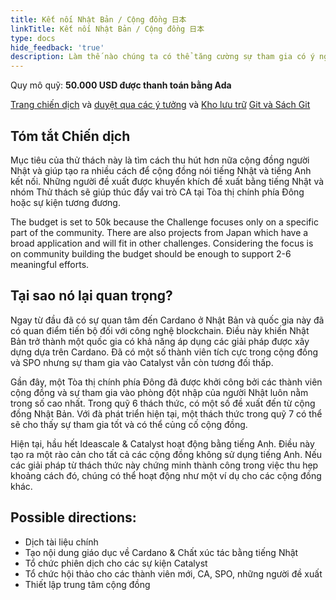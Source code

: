 ```yaml
---
title: Kết nối Nhật Bản / Cộng đồng 日本
linkTitle: Kết nối Nhật Bản / Cộng đồng 日本
type: docs
hide_feedback: 'true'
description: Làm thế nào chúng ta có thể tăng cường sự tham gia có ý nghĩa trong cộng đồng trong 6 tháng tới?
---
```


Quy mô quỹ: **50.000 USD được thanh toán bằng Ada**

[Trang chiến dịch](https://cardano.ideascale.com/a/campaign-home/26238) và [duyệt qua các ý tưởng](https://cardano.ideascale.com/a/ideas/top/campaign-filter/byids/campaigns/26238/stage/unspecified) và [Kho lưu trữ](https://github.com/Catalyst-Challenges/F7-Connecting-Japan-Community) [Git và Sách Git](https://quality-assurance-dao.gitbook.io/catalyst-fund-7-challenges/fund-7/daos-love-cardano)

## Tóm tắt Chiến dịch

Mục tiêu của thử thách này là tìm cách thu hút hơn nữa cộng đồng người Nhật và giúp tạo ra nhiều cách để cộng đồng nói tiếng Nhật và tiếng Anh kết nối. Những người đề xuất được khuyến khích đề xuất bằng tiếng Nhật và nhóm Thử thách sẽ giúp thúc đẩy vai trò CA tại Tòa thị chính phía Đông hoặc sự kiện tương đương.

The budget is set to 50k because the Challenge focuses only on a specific part of the community. There are also projects from Japan which have a broad application and will fit in other challenges. Considering the focus is on community building the budget should be enough to support 2-6 meaningful efforts.

## Tại sao nó lại quan trọng?

Ngay từ đầu đã có sự quan tâm đến Cardano ở Nhật Bản và quốc gia này đã có quan điểm tiến bộ đối với công nghệ blockchain. Điều này khiến Nhật Bản trở thành một quốc gia có khả năng áp dụng các giải pháp được xây dựng dựa trên Cardano. Đã có một số thành viên tích cực trong cộng đồng và SPO nhưng sự tham gia vào Catalyst vẫn còn tương đối thấp.

Gần đây, một Tòa thị chính phía Đông đã được khởi công bởi các thành viên cộng đồng và sự tham gia vào phòng đột nhập của người Nhật luôn nằm trong số cao nhất. Trong quỹ 6 thách thức, có một số đề xuất đến từ cộng đồng Nhật Bản. Với đà phát triển hiện tại, một thách thức trong quỹ 7 có thể sẽ cho thấy sự tham gia tốt và có thể củng cố cộng đồng.

Hiện tại, hầu hết Ideascale &amp; Catalyst hoạt động bằng tiếng Anh. Điều này tạo ra một rào cản cho tất cả các cộng đồng không sử dụng tiếng Anh. Nếu các giải pháp từ thách thức này chứng minh thành công trong việc thu hẹp khoảng cách đó, chúng có thể hoạt động như một ví dụ cho các cộng đồng khác.

## Possible directions:

- Dịch tài liệu chính
- Tạo nội dung giáo dục về Cardano &amp; Chất xúc tác bằng tiếng Nhật
- Tổ chức phiên dịch cho các sự kiện Catalyst
- Tổ chức hội thảo cho các thành viên mới, CA, SPO, những người đề xuất
- Thiết lập trung tâm cộng đồng
